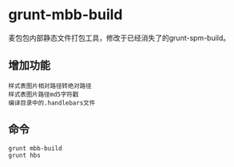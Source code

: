 # grunt-mbb-build

麦包包内部静态文件打包工具，修改于已经消失了的grunt-spm-build。

## 增加功能

    样式表图片相对路径转绝对路径
    样式表图片路径md5字符戳
    编译目录中的.handlebars文件

## 命令

    grunt mbb-build
    grunt hbs

